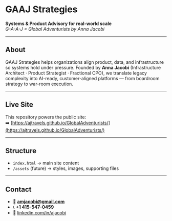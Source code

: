 # GAAJ Strategies

**Systems & Product Advisory for real-world scale**  
_G-A-A-J = Global Adventurists by Anna Jacobi_

---

## About
GAAJ Strategies helps organizations align product, data, and infrastructure so systems hold under pressure. Founded by **Anna Jacobi** (Infrastructure Architect · Product Strategist · Fractional CPO), we translate legacy complexity into AI-ready, customer-aligned platforms — from boardroom strategy to war-room execution.

---

## Live Site
This repository powers the public site:  
➡️ [https://ajtravels.github.io/GlobalAdventurists/](https://ajtravels.github.io/GlobalAdventurists/)

---

## Structure
- `index.html` → main site content
- `/assets` (future) → styles, images, supporting files

---

## Contact
- 📧 **amjacobi@gmail.com**  
- 📞 **+1 415-547-0459**  
- 🔗 [linkedin.com/in/ajacobi](https://www.linkedin.com/in/ajacobi)
